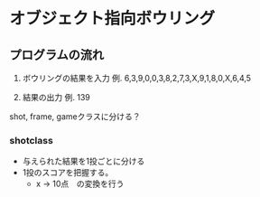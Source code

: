 # オブジェクト指向ボウリング

## プログラムの流れ
1. ボウリングの結果を入力
	例. 6,3,9,0,0,3,8,2,7,3,X,9,1,8,0,X,6,4,5

2. 結果の出力
	例. 139

shot, frame, gameクラスに分ける？

### shotclass
- 与えられた結果を1投ごとに分ける
- 1投のスコアを把握する。
	- x -> 10点　の変換を行う


